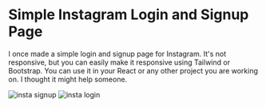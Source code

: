 # Simple Instagram Login and Signup Page

I once made a simple login and signup page for Instagram. It's not responsive, but you can easily make it responsive using Tailwind or Bootstrap. You can use it in your React or any other project you are working on. I thought it might help someone.

![insta signup](https://github.com/user-attachments/assets/03b40567-784f-4c74-aac0-60feba92d23d)
![insta login](https://github.com/user-attachments/assets/58b144a5-f8ab-45f5-b58c-b6e855371e38)
